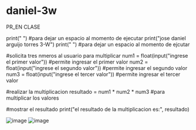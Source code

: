 # daniel-3w
PR_EN CLASE 


print(" ") #para dejar un espacio al momento de ejecutar 
print("jose daniel arguijo torres 3-W") 
print(" ") #para dejar un espacio al momento de ejcutar 

#solicita tres nmeros al usuario para multiplicar 
num1 = float(input("ingrese el primer valor")) #permite ingresar el primer valor 
num2 = float(input("ingrese el segundo valor")) #permite ingresar el segundo valor
num3 = float(input("ingrese el tercer valor")) #permite ingresar el tercer valor 

 #realizar la multiplicacion 
 resultado = num1 * num2 * num3 #para multiplicar los valores 
 
 #mostrar el resultado
 print("el resultado de la multiplicacion es:", resultado) 

 ![image](https://github.com/user-attachments/assets/5b9552cf-48c4-4203-ac90-5e4d4d6f54ce) 
![image](https://github.com/user-attachments/assets/a036d84e-dc0e-4006-abf5-b13b3b447350)

